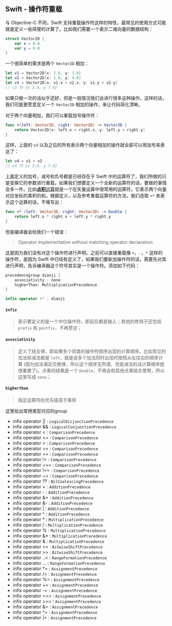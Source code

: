 ## Swift - 操作符重载

与 Objective-C 不同，Swift 支持重载操作符这样的特性，最常见的使用方式可能就是定义一些简便的计算了。比如我们需要一个表示二维向量的数据结构：

```swift
struct Vector2D {
    var x = 0.0
    var y = 0.0
}
```

一个很简单的需求是两个 `Vector2D` 相加：

```swift
let v1 = Vector2D(x: 2.0, y: 3.0)
let v2 = Vector2D(x: 1.0, y: 4.0)
let v3 = Vector2D(x: v1.x + v2.x, y: v1.y + v2.y)
// v3 为 {x 3.0, y 7.0}
```

如果只做一次的话似乎还好，但是一般情况我们会进行很多这种操作。这样的话，我们可能更愿意定义一个 `Vector2D` 相加的操作，来让代码简化清晰。

对于两个向量相加，我们可以重载加号操作符：

```swift
func +(left: Vector2D, right: Vector2D) -> Vector2D {
    return Vector2D(x: left.x + right.x, y: left.y + right.y)
}
```

这样，上面的 `v3` 以及之后的所有表示两个向量相加的操作就全部可以用加号来表达了：

```swift
let v4 = v1 + v2
// v4 为 {x 3.0, y 7.0}
```

上面定义的加号，减号和负号都是已经存在于 Swift 中的运算符了，我们所做的只是变换它的参数进行重载。如果我们想要定义一个全新的运算符的话，要做的事情会多一件。比如[**点积**运算](http://en.wikipedia.org/wiki/Dot_product)就是一个在矢量运算中很常用的运算符，它表示两个向量对应坐标的乘积的和。根据定义，以及参考重载运算符的方法，我们选取 `+*` 来表示这个运算的话，不难写出：

```swift
func +* (left: Vector2D, right: Vector2D) -> Double {
    return left.x * right.x + left.y * right.y
}
```

但是编译器会给我们一个错误：

> Operator implementation without matching operator declaration

这是因为我们没有对这个操作符进行声明。之前可以直接重载像 `+`，`-`，`*` 这样的操作符，是因为 Swift 中已经有定义了，如果我们要新加操作符的话，需要先对其进行声明，告诉编译器这个符号其实是一个操作符。添加如下代码：

```swift
precedencegroup dianji {
    associativity : none
    higherThan: MultiplicationPrecedence
}

infix operator +* : dianji
```

#### `infix`

> 表示要定义的是一个中位操作符，即前后都是输入；其他的修饰子还包括 `prefix` 和 `postfix`，不再赘述；

#### `associativity`

> 定义了结合律，即如果多个同类的操作符顺序出现的计算顺序。比如常见的加法和减法都是 `left`，就是说多个加法同时出现时按照从左往右的顺序计算 (因为加法满足交换律，所以这个顺序无所谓，但是减法的话计算顺序就很重要了)。点乘的结果是一个 `Double`，不再会和其他点乘结合使用，所以这里写成 `none`；

#### `higherthan`

> 指定运算符的优先级高于乘除

这里给出常用类型对应的group

- infix operator ||  : `LogicalDisjunctionPrecedence` 
- infix operator &&  : `LogicalConjunctionPrecedence` 
- infix operator <   : `ComparisonPrecedence` 
- infix operator <=  : `ComparisonPrecedence` 
- infix operator >   : `ComparisonPrecedence` 
- infix operator >=  : `ComparisonPrecedence` 
- infix operator ==  : `ComparisonPrecedence` 
- infix operator !=  : `ComparisonPrecedence` 
- infix operator === : `ComparisonPrecedence` 
- infix operator !== : `ComparisonPrecedence` 
- infix operator ~=  : `ComparisonPrecedence` 
- infix operator ??  : `NilCoalescingPrecedence` 
- infix operator +   : `AdditionPrecedence` 
- infix operator -   : `AdditionPrecedence` 
- infix operator &+  : `AdditionPrecedence` 
- infix operator &-  : `AdditionPrecedence` 
- infix operator |   : `AdditionPrecedence` 
- infix operator ^   : `AdditionPrecedence` 
- infix operator *   : `MultiplicationPrecedence` 
- infix operator /   : `MultiplicationPrecedence` 
- infix operator %   : `MultiplicationPrecedence` 
- infix operator &*  : `MultiplicationPrecedence` 
- infix operator &   : `MultiplicationPrecedence` 
- infix operator <<  : `BitwiseShiftPrecedence` 
- infix operator >>  : `BitwiseShiftPrecedence` 
- infix operator ..< : `RangeFormationPrecedence` 
- infix operator ... : `RangeFormationPrecedence` 
- infix operator *=  : `AssignmentPrecedence` 
- infix operator /=  : `AssignmentPrecedence` 
- infix operator %=  : `AssignmentPrecedence` 
- infix operator +=  : `AssignmentPrecedence` 
- infix operator -=  : `AssignmentPrecedence` 
- infix operator <<= : `AssignmentPrecedence` 
- infix operator >>= : `AssignmentPrecedence` 
- infix operator &=  : `AssignmentPrecedence` 
- infix operator ^=  : `AssignmentPrecedence` 
- infix operator |=  : `AssignmentPrecedence`

